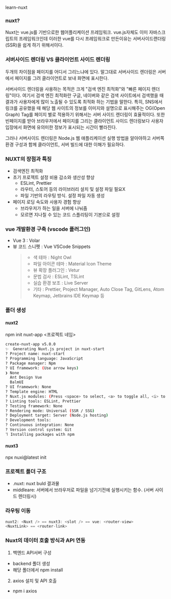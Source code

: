 learn-nuxt

### nuxt?

Nuxt는 vue.js를 기반으로한 웹어플리케이션 프레임워크.
vue.js자체도 이미 자바스크립트의 프레임워크인데 이러한 vue를 다시 프레임워크로 만든이유는 서버사이드랜더링(SSR)을 쉽게 하기 위해서이다.

### 서버사이드 렌더링 VS 클라이언트 사이드 렌더링

두개의 차이점을 페이지를 어디서 그리느냐에 있다.
말그대로 서버사이드 렌더링은 서버에서 페이지를 그려 클라이언트로 보내 화면에 표시한다.

서버사이드 렌더링을 사용하는 목적은 크게 "검색 엔진 최적화"와 "빠른 페이지 렌더링"이다.
여기서 검색 엔진 최적화란 구글, 네이버와 같은 검색 사이트에서 검색했을 때 결과가 사용자에게 많이 노출될 수 있도록 최적화 하는 기법을 말한다.
특히, SNS에서 링크를 공유했을 때 해당 웹 사이트의 정보를 이미지와 설명으로 표시해주는 OG(Open Graph) Tag를 페이지 별로 적용하기 위해서는 서버 사이드 렌더링이 효율적이다. 또한 빈페이지를 받아 브라우저에서 페이지를 그리는 클라이언트 사이드 렌더링보다 사용자 입장에서 화면에 유의미한 정보가 표시되는 시간이 빨라진다.

그러나 서버사이드 렌더링은 Node.js 웹 애플리케이션 실행 방법을 알아야하고 서버쪽 환경 구성과 함께 클라이언트, 서버 빌드에 대한 이해가 필요하다.

### NUXT의 장점과 특징

- 검색엔진 최적화
- 초기 프로젝트 설정 비용 감소와 생산성 향상
  - ESLint, Prettier
  - 라우터, 스토어 등의 라이브러리 설치 및 설정 파일 필요X
  - 파일 기반의 라우팅 방식. 설정 파일 자동 생성
- 페이지 로딩 속도와 사용자 경험 향상
  - 브라우저가 하는 일을 서버에 나눠줌
  - 모르면 지나칠 수 있는 코드 스플리팅이 기본으로 설정

### vue 개발환경 구축 (vscode 플러그인)

- Vue 3 : Volar
- 뷰 코드 스니펫 : Vue VSCode Snippets
  > - 색 테마 : Night Owl
  > - 파일 아이콘 테마 : Material Icon Theme
  > - 뷰 확장 플러그인 : Vetur
  > - 문법 검사 : ESLint, TSLint
  > - 실습 환경 보조 : Live Server
  > - 기타 : Prettier, Project Manager, Auto Close Tag, GitLens, Atom Keymap, Jetbrains IDE Keymap 등

### 폴더 생성

#### nuxt2

npm init nuxt-app <프로젝트 네임>

```bash
create-nuxt-app v5.0.0
✨  Generating Nuxt.js project in nuxt-start
? Project name: nuxt-start
? Programming language: JavaScript
? Package manager: Npm
? UI framework: (Use arrow keys)
❯ None
  Ant Design Vue
  BalmUI
? UI framework: None
? Template engine: HTML
? Nuxt.js modules: (Press <space> to select, <a> to toggle all, <i> to invert selection)
? Linting tools: ESLint, Prettier
? Testing framework: None
? Rendering mode: Universal (SSR / SSG)
? Deployment target: Server (Node.js hosting)
? Development tools:
? Continuous integration: None
? Version control system: Git
⠹ Installing packages with npm
```

#### nuxt3

npx nuxi@latest init <project-name>

### 프로젝트 폴더 구조

- .nuxt: nuxt buld 결과물
- middleare: 서버에서 브라우저로 파일을 넘기기전에 실행시키는 함수. (서버 사이드 렌더링시)

### 라우팅 이동

```javascript
nuxt2: <Nuxt /> == nuxt3: <slot /> == vue: <router-view>
<NuxtLink> == <router-link>
```

### Nuxt의 데이터 호출 방식과 API 연동

1. 백엔드 API서버 구성

- backend 폴더 생성
- 해당 폴더에서 npm install

2. axios 설치 및 API 호출

- npm i axios
